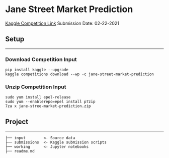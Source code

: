 # Jane Street Market Prediction

[Kaggle Competition Link](https://www.kaggle.com/c/jane-street-market-prediction/)
Submission Date: 02-22-2021


## Setup
---
### Download Competition Input
```
pip install kaggle --upgrade
kaggle competitions download --wp -c jane-street-market-prediction 
```
### Unzip Competition Input
```
sudo yum install epel-release
sudo yum --enablerepo=epel install p7zip
7za x jane-stree-market-prediction.zip
```

## Project
---
```
├── input        <- Source data
├── submissions  <- Kaggle submission scripts
├── working      <- Jupyter notebooks
├── readme.md
```